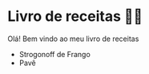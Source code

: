 # Livro de receitas :man_cook:

Olá! Bem vindo ao meu livro de receitas 

- Strogonoff de Frango
- Pavê
